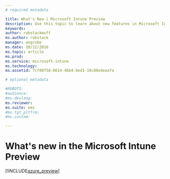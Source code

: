 ```yaml
---
# required metadata

title: What's New | Microsoft Intune Preview
description: Use this topic to learn about new features in Microsoft Intune
keywords:
author: robstackmsftms.author: robstack
manager: angrobe
ms.date: 10/12/2016
ms.topic: article
ms.prod:
ms.service: microsoft-intune
ms.technology:
ms.assetid: 7cf80758-0614-46b4-bed1-10c88edeaafa

# optional metadata

#ROBOTS:
#audience:
#ms.devlang:
ms.reviewer: 
ms.suite: ems
#ms.tgt_pltfrm:
#ms.custom:

---
```


# What's new in the Microsoft Intune Preview


[!INCLUDE[azure_preview](../includes/azure_preview.md)]